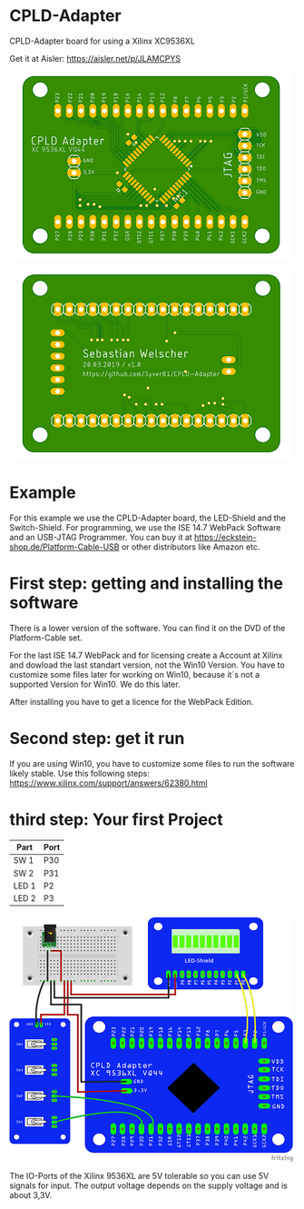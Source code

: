 # CPLD-Adapter

CPLD-Adapter board for using a Xilinx XC9536XL

Get it at Aisler: https://aisler.net/p/JLAMCPYS

![Top-View](images/CPLD_Adapter_top.png) 

![Bottom-View](images/CPLD_Adapter_bottom.png)



# Example

For this example we use the CPLD-Adapter board, the LED-Shield and the Switch-Shield.
For programming, we use the ISE 14.7 WebPack Software and an USB-JTAG Programmer.
You can buy it at https://eckstein-shop.de/Platform-Cable-USB or other distributors like Amazon etc.

# First step: getting and installing the software

There is a lower version of the software. You can find it on the DVD of the Platform-Cable set.

For the last ISE 14.7 WebPack and for licensing create a Account at Xilinx and dowload the last standart version, not the Win10 Version.
You have to customize some files later for working on Win10, because it´s not a supported Version for Win10. 
We do this later.

After installing you have to get a licence for the WebPack Edition.

# Second step: get it run

If you are using Win10, you have to customize some files to run the software likely stable.
Use this following steps: https://www.xilinx.com/support/answers/62380.html

# third step: Your first Project

| Part  | Port |
|------ |------|
| SW 1  | P30  |
| SW 2  | P31  |
| LED 1 | P2   |
| LED 2 | P3   |


![](images/Sketch.png)

The IO-Ports of the Xilinx 9536XL are 5V tolerable so you can use 5V signals for input. 
The output voltage depends on the supply voltage and is about 3,3V. 


